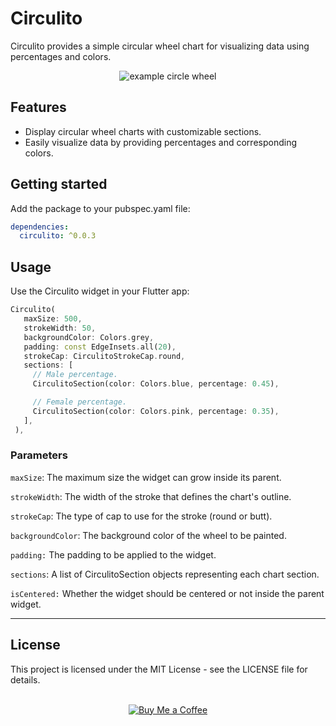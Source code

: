 # Circulito

Circulito provides a simple circular wheel chart for visualizing data using percentages and colors.

<div align="center">
<img src='https://user-images.githubusercontent.com/138328831/263871505-d39bc60c-261f-448f-91a6-5605ad1e4f2d.png' alt='example circle wheel'>

</div>

## Features

- Display circular wheel charts with customizable sections.
- Easily visualize data by providing percentages and corresponding colors.

## Getting started

Add the package to your pubspec.yaml file:

```yml
dependencies:
  circulito: ^0.0.3
```

## Usage

Use the Circulito widget in your Flutter app:

```dart
Circulito(
   maxSize: 500,
   strokeWidth: 50,
   backgroundColor: Colors.grey,
   padding: const EdgeInsets.all(20),
   strokeCap: CirculitoStrokeCap.round,
   sections: [
     // Male percentage.
     CirculitoSection(color: Colors.blue, percentage: 0.45),

     // Female percentage.
     CirculitoSection(color: Colors.pink, percentage: 0.35),
   ],
 ),
```

### Parameters

`maxSize`: The maximum size the widget can grow inside its parent.

`strokeWidth`: The width of the stroke that defines the chart's outline.

`strokeCap`: The type of cap to use for the stroke (round or butt).

`backgroundColor`: The background color of the wheel to be painted.

`padding:` The padding to be applied to the widget.

`sections`: A list of CirculitoSection objects representing each chart section.

`isCentered:` Whether the widget should be centered or not inside the parent widget.

---

## License

This project is licensed under the MIT License - see the LICENSE file for details.
<br><br>

<div align="center">
  <a href="https://www.buymeacoffee.com/kegadev">
    <img src="https://img.buymeacoffee.com/button-api/?text=Buy%20me%20a%20coffee&emoji=&slug=kegadev&button_colour=FFDD00&font_colour=000000&font_family=Arial&outline_colour=000000&coffee_colour=ffffff" alt="Buy Me a Coffee">
  </a>
</div>

